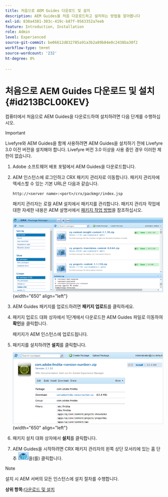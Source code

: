 ```yaml
---
title: 처음으로 AEM Guides 다운로드 및 설치
description: AEM Guides을 처음 다운로드하고 설치하는 방법을 알아봅니다
exl-id: 830a4381-303c-419c-b87f-9563352a7eeb
feature: Introduction, Installation
role: Admin
level: Experienced
source-git-commit: be06612d832785a91a3b2a89b84e0c2438ba30f2
workflow-type: tm+mt
source-wordcount: '232'
ht-degree: 0%

---
```


# 처음으로 AEM Guides 다운로드 및 설치 {#id213BCL00KEV}

컴퓨터에서 처음으로 AEM Guides을 다운로드하여 설치하려면 다음 단계를 수행하십시오.

>[!IMPORTANT]
>
> Livefyre와 AEM Guides을 함께 사용하려면 AEM Guides을 설치하기 전에 Livefyre 3.0 이전 버전을 설치해야 합니다. Livefyre 버전 3.0 이상을 사용 중인 경우 이러한 제한이 없습니다.

1. Adobe 소프트웨어 배포 포털에서 AEM Guides을 다운로드합니다.

1. AEM 인스턴스에 로그인하고 CRX 패키지 관리자로 이동합니다. 패키지 관리자에 액세스할 수 있는 기본 URL은 다음과 같습니다.

   ```http
   http://<server name>:<port>/crx/packmgr/index.jsp
   ```

   패키지 관리자는 로컬 AEM 설치에서 패키지를 관리합니다. 패키지 관리자 작업에 대한 자세한 내용은 AEM 설명서에서 [패키지 작업 방법](https://helpx.adobe.com/experience-manager/6-5/sites/administering/using/package-manager.html)을 참조하십시오.

   ![](assets/package-manager.png){width="650" align="left"}

1. AEM Guides 패키지를 업로드하려면 **패키지 업로드**&#x200B;를 클릭하세요.

1. 패키지 업로드 대화 상자에서 1단계에서 다운로드한 AEM Guides 파일로 이동하여 **확인**&#x200B;을 클릭합니다.

   패키지가 AEM 인스턴스에 업로드됩니다.

1. 패키지를 설치하려면 **설치**&#x200B;를 클릭합니다.

   ![](assets/install-package.png){width="650" align="left"}

1. 패키지 설치 대화 상자에서 **설치**&#x200B;를 클릭합니다.

1. AEM Guides을 시작하려면 CRX 패키지 관리자의 왼쪽 상단 모서리에 있는 홈 단추 ![](assets/home-button.png)을(를) 클릭합니다.


>[!NOTE]
>
> 설치 시 AEM 서버의 모든 인스턴스에 설치 절차를 수행합니다.

**상위 항목:**[&#x200B;다운로드 및 설치](download-install.md)
